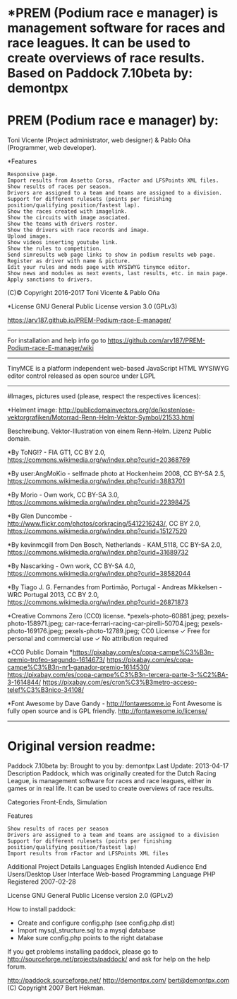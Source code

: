 # *PREM (Podium race e manager) is management software for races and race leagues. It can be used to create overviews of race results. Based on Paddock 7.10beta by: demontpx

# PREM (Podium race e manager) by:
Toni Vicente (Project administrator, web designer) & Pablo Oña (Programmer, web developer).

*Features

    Responsive page.
    Import results from Assetto Corsa, rFactor and LFSPoints XML files.
    Show results of races per season.
    Drivers are assigned to a team and teams are assigned to a division.
    Support for different rulesets (points per finishing position/qualifying position/fastest lap).
    Show the races created with imagelink.
    Show the circuits with image asociated.
    Show the teams with drivers roster.
    Show the drivers with race records and image.
    Upload images.
    Show videos inserting youtube link.
    Show the rules to competition.
    Send simresults web page links to show in podium results web page.
    Register as driver with name & picture.
    Edit your rules and mods page with WYSIWYG tinymce editor.
    Show news and modules as next events, last results, etc. in main page.
    Apply sanctions to drivers.
    
    
(C)© Copyright 2016-2017 Toni Vicente & Pablo Oña

*License
GNU General Public License version 3.0 (GPLv3)

https://arv187.github.io/PREM-Podium-race-E-manager/

---
For installation and help info go to https://github.com/arv187/PREM-Podium-race-E-manager/wiki

---

TinyMCE is a platform independent web-based JavaScript HTML WYSIWYG
editor control released as open source under LGPL

---
#Images, pictures used (please, respect the respectives licences):

*Helment image:
http://publicdomainvectors.org/de/kostenlose-vektorgrafiken/Motorrad-Renn-Helm-Vektor-Symbol/21533.html

Beschreibung. Vektor-Illustration von einem Renn-Helm. Lizenz Public domain.


*By ToNG!? - FIA GT1, CC BY 2.0, https://commons.wikimedia.org/w/index.php?curid=20368769

*By user:AngMoKio - selfmade photo at Hockenheim 2008, CC BY-SA 2.5, https://commons.wikimedia.org/w/index.php?curid=3883701

*By Morio - Own work, CC BY-SA 3.0, https://commons.wikimedia.org/w/index.php?curid=22398475

*By Glen Duncombe - http://www.flickr.com/photos/corkracing/5412216243/, CC BY 2.0, https://commons.wikimedia.org/w/index.php?curid=15127520

*By kevinmcgill from Den Bosch, Netherlands - KAM_5118, CC BY-SA 2.0, https://commons.wikimedia.org/w/index.php?curid=31689732

*By Nascarking - Own work, CC BY-SA 4.0, https://commons.wikimedia.org/w/index.php?curid=38582044

*By Tiago J. G. Fernandes from Portimão, Portugal - Andreas Mikkelsen - WRC Portugal 2013, CC BY 2.0, https://commons.wikimedia.org/w/index.php?curid=26871873

*Creative Commons Zero (CC0) license.
*pexels-photo-60881.jpeg; pexels-photo-158971.jpeg; car-race-ferrari-racing-car-pirelli-50704.jpeg; pexels-photo-169176.jpeg;
pexels-photo-12789.jpeg; CC0 License ✓ Free for personal and commercial use ✓ No attribution required

*CC0 Public Domain
*https://pixabay.com/es/copa-campe%C3%B3n-premio-trofeo-segundo-1614673/
https://pixabay.com/es/copa-campe%C3%B3n-nr1-ganador-premio-1614530/
https://pixabay.com/es/copa-campe%C3%B3n-tercera-parte-3-%C2%BA-3-1614844/
https://pixabay.com/es/cron%C3%B3metro-acceso-telef%C3%B3nico-34108/

*Font Awesome by Dave Gandy - http://fontawesome.io
Font Awesome is fully open source and is GPL friendly. http://fontawesome.io/license/ 

---




# Original version readme:

Paddock 7.10beta by:
Brought to you by: demontpx
Last Update: 2013-04-17
 Description  Paddock, which was originally created for the Dutch Racing League, is management software for races and race leagues, either in games or in real life. It can be used to create overviews of race results.


Categories
Front-Ends, Simulation


Features

    Show results of races per season
    Drivers are assigned to a team and teams are assigned to a division
    Support for different rulesets (points per finishing position/qualifying position/fastest lap)
    Import results from rFactor and LFSPoints XML files

Additional Project Details
Languages
English
Intended Audience
End Users/Desktop
User Interface
Web-based
Programming Language
PHP
Registered
2007-02-28

License
GNU General Public License version 2.0 (GPLv2)

How to install paddock:

- Create and configure config.php (see config.php.dist)
- Import mysql_structure.sql to a mysql database
- Make sure config.php points to the right database


If you get problems installing paddock, please go to http://sourceforge.net/projects/paddock/ and ask for help on the help forum.

http://paddock.sourceforge.net/
http://demontpx.com/
bert@demontpx.com
(C) Copyright 2007 Bert Hekman.
